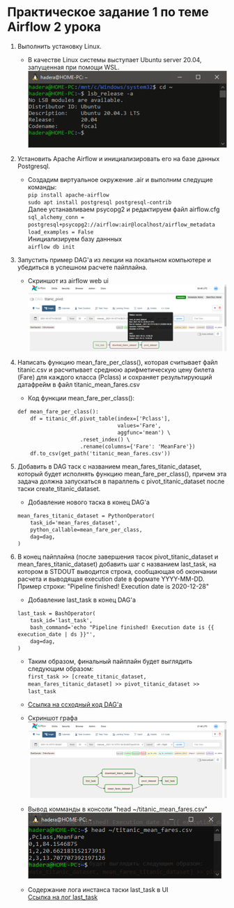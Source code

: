 # Практическое задание 1 по теме Airflow 2 урока

1. Выполнить установку Linux.

    * В качестве Linux системы выступает Ubuntu server 20.04, запущенная при помощи WSL.  
    ![sample text](img/hw_1/linux.PNG)  

1. Установить Apache Airflow и инициализировать его на базе данных Postgresql.

    * Создадим виртуальное окружение .air и выполним следущие команды:  
    `pip install apache-airflow`  
    `sudo apt install postgresql postgresql-contrib`  
    Далее устанавливаем psycopg2 и редактируем файл airflow.cfg  
    `sql_alchemy_conn = postgresql+psycopg2://airflow:air@localhost/airflow_metadata`  
    `load_examples = False`  
    Инициализируем базу даннных  
    `airflow db init`  

1. Запустить пример DAG'а из лекции на локальном компьютере и убедиться в успешном расчете пайплайна.

    * Скриншот из airflow web ui  
    ![sample text](img/hw_1/test_dag.PNG) 

1. Написать функцию mean_fare_per_class(), которая считывает файл titanic.csv и расчитывает среднюю арифметическую цену билета (Fare) для каждого класса (Pclass) и сохраняет результирующий датафрейм в файл titanic_mean_fares.csv

    * Код функции mean_fare_per_class():  
    ```
    def mean_fare_per_class():
        df = titanic_df.pivot_table(index=['Pclass'],
                                    values='Fare',
                                    aggfunc='mean') \
                        .reset_index() \
                        .rename(columns={'Fare': 'MeanFare'})
        df.to_csv(get_path('titanic_mean_fares.csv'))
    ```

1. Добавить в DAG таск с названием mean_fares_titanic_dataset, который будет исполнять функцию mean_fare_per_class(), причем эта задача должна запускаться в параллель с pivot_titanic_dataset после таски create_titanic_dataset.

    * Добавление нового таска в конец DAG'a  
    ```
    mean_fares_titanic_dataset = PythonOperator(
        task_id='mean_fares_dataset',
        python_callable=mean_fare_per_class,
        dag=dag,
    )
    ```

1. В конец пайплайна (после завершения тасок pivot_titanic_dataset и mean_fares_titanic_dataset) добавить шаг с названием last_task, на котором в STDOUT выводится строка, сообщающая об окончании расчета и выводящая execution date в формате YYYY-MM-DD. Пример строки: "Pipeline finished! Execution date is 2020-12-28"

    * Добавление last_task в конец DAG'a  
    ```
    last_task = BashOperator(
        task_id='last_task',
        bash_command='echo "Pipeline finished! Execution date is {{ execution_date | ds }}"',
        dag=dag,
    )
    ```

    * Таким образом, финальный пайплайн будет выглядить следующим образом:  
    `first_task >> [create_titanic_dataset, mean_fares_titanic_dataset] >> pivot_titanic_dataset >> last_task`  

    * [Ссылка на ссходный код DAG'a](https://github.com/techhadera/dwh-reboot/blob/master/airflow/dags/dag_1.py)  

    * Скриншот графа  
    ![sample text](img/hw_1/graph.PNG)  

    * Вывод комманды в консоли "head ~/titanic_mean_fares.csv"  
    ![sample text](img/hw_1/head.PNG)  

    * Cодержание лога инстанса таски last_task в UI  
    [Ссылка на лог last_task](https://github.com/techhadera/dwh-reboot/blob/master/airflow/logs/hw_1/last_task.log)
